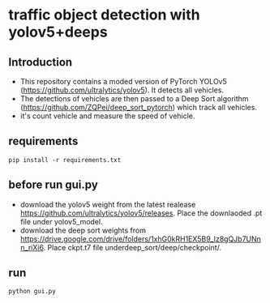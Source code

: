 # traffic object detection with yolov5+deeps
## Introduction
- This repository contains a moded version of PyTorch YOLOv5 (https://github.com/ultralytics/yolov5). It detects all vehicles.
- The detections of vehicles are then passed to a Deep Sort algorithm (https://github.com/ZQPei/deep_sort_pytorch) which track all vehicles.
- it's count vehicle and measure the speed of vehicle.
## requirements
`pip install -r requirements.txt`
## before run gui.py
- download the yolov5 weight from the latest realease https://github.com/ultralytics/yolov5/releases. Place the downlaoded .pt file under yolov5_model.
- download the deep sort weights from https://drive.google.com/drive/folders/1xhG0kRH1EX5B9_Iz8gQJb7UNnn_riXi6. Place ckpt.t7 file underdeep_sort/deep/checkpoint/.
## run 
`python gui.py`


